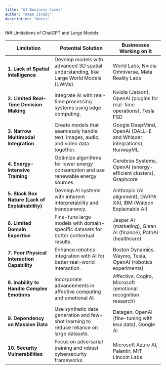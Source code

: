 ```yaml
---
title: "AI Business Cases"
author: "Aman Jindal"
description: "Notes"
---
```


f## Limitations of ChatGPT and Large Models: 

| **Limitation**                          | **Potential Solution**                                                                 | **Businesses Working on It**                                              |
|------------------------------------------|---------------------------------------------------------------------------------------|---------------------------------------------------------------------------|
| **1. Lack of Spatial Intelligence**     | Develop models with advanced 3D spatial understanding, like Large World Models (LWMs).| World Labs, Nvidia Omniverse, Meta Reality Labs                            |
| **2. Limited Real-Time Decision Making**| Integrate AI with real-time processing systems using edge computing.                  | Nvidia (Jetson), OpenAI (plugins for real-time operations), Tesla FSD      |
| **3. Narrow Multimodal Integration**    | Create models that seamlessly handle text, images, audio, and video data together.    | Google DeepMind, OpenAI (DALL-E and Whisper integrations), RunwayML       |
| **4. Energy-Intensive Training**        | Optimize algorithms for lower energy consumption and use renewable energy sources.    | Cerebras Systems, OpenAI (energy-efficient clusters), Graphcore            |
| **5. Black Box Nature (Lack of Explainability)** | Develop AI systems with inherent interpretability and transparency.                   | Anthropic (AI alignment), DARPA XAI, IBM (Watson Explainable AI)          |
| **6. Limited Domain Expertise**         | Fine-tune large models with domain-specific datasets for better contextual results.   | Jasper AI (marketing), Glean AI (finance), PathAI (healthcare)             |
| **7. Poor Physical Interaction Capability** | Enhance robotics integration with AI for better real-world interaction.               | Boston Dynamics, Waymo, Tesla, OpenAI (robotics experiments)              |
| **8. Inability to Handle Complex Emotions** | Incorporate advancements in affective computing and emotional AI.                     | Affectiva, Cogito, Microsoft (emotional recognition research)             |
| **9. Dependency on Massive Data**       | Use synthetic data generation and few-shot learning to reduce reliance on large datasets.| Datagen, OpenAI (fine-tuning with less data), Google AI                   |
| **10. Security Vulnerabilities**        | Focus on adversarial training and robust cybersecurity frameworks.                    | Microsoft Azure AI, Palantir, MIT Lincoln Labs                            |



